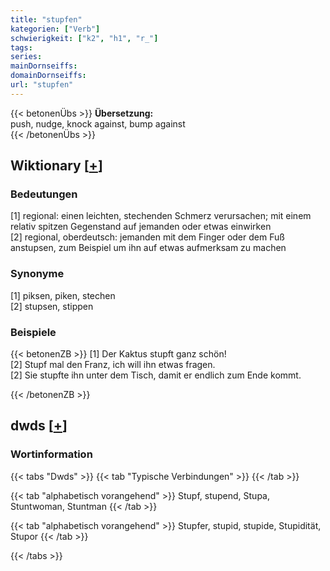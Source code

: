 ```yaml
---
title: "stupfen"
kategorien: ["Verb"]
schwierigkeit: ["k2", "h1", "r_"]
tags:
series:
mainDornseiffs:
domainDornseiffs:
url: "stupfen"
---
```


{{< betonenÜbs >}}
**Übersetzung:**  
push, nudge, knock against, bump against  
{{< /betonenÜbs >}}

## Wiktionary [[+](https://de.wiktionary.org/wiki/stupfen)]

### Bedeutungen
[1] regional: einen leichten, stechenden Schmerz verursachen; mit einem relativ spitzen Gegenstand auf jemanden oder etwas einwirken  
[2] regional, oberdeutsch: jemanden mit dem Finger oder dem Fuß anstupsen, zum Beispiel um ihn auf etwas aufmerksam zu machen  

### Synonyme
[1] piksen, piken, stechen  
[2] stupsen, stippen  

### Beispiele
{{< betonenZB >}}
[1] Der Kaktus stupft ganz schön!  
[2] Stupf mal den Franz, ich will ihn etwas fragen.  
[2] Sie stupfte ihn unter dem Tisch, damit er endlich zum Ende kommt.  

{{< /betonenZB >}}


## dwds [[+](https://www.dwds.de/wb/stupfen)]

### Wortinformation
{{< tabs "Dwds" >}}
{{< tab "Typische Verbindungen" >}}
{{< /tab >}}

{{< tab "alphabetisch vorangehend" >}}
Stupf, stupend, Stupa, Stuntwoman, Stuntman
{{< /tab >}}

{{< tab "alphabetisch vorangehend" >}}
Stupfer, stupid, stupide, Stupidität, Stupor
{{< /tab >}}

{{< /tabs >}}

